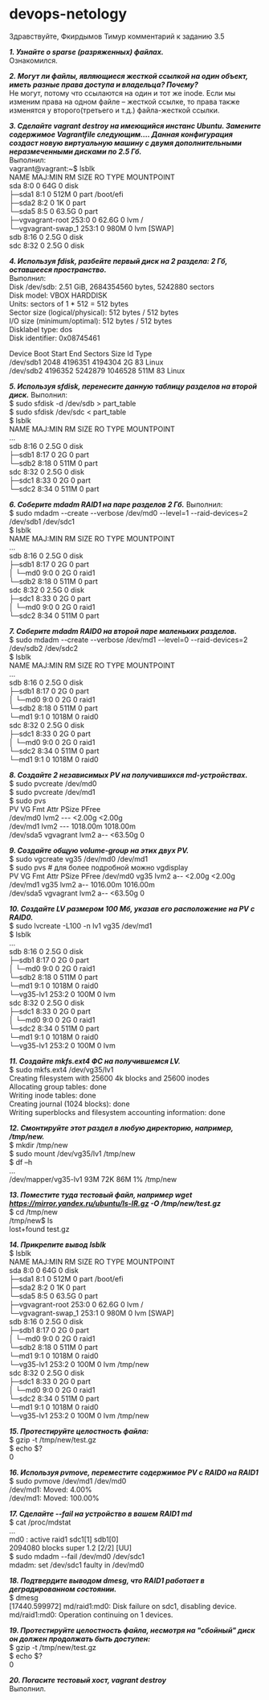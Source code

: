 # devops-netology

Здравствуйте, Фкирдымов Тимур комментарий к заданию 3.5


***1. Узнайте о sparse (разряженных) файлах.***   
Ознакомился.

***2. Могут ли файлы, являющиеся жесткой ссылкой на один объект, иметь разные права доступа и владельца? Почему?***  
Не могут, потому что ссылаются на один и тот же inode. Если мы изменим права на одном файле – жесткой ссылке, то права также изменятся у второго(третьего и т.д.) файла-жесткой ссылки.

***3. Сделайте vagrant destroy на имеющийся инстанс Ubuntu. Замените содержимое Vagrantfile следующим…. Данная конфигурация создаст новую виртуальную машину с двумя дополнительными неразмеченными дисками по 2.5 Гб.***  
Выполнил:  
vagrant@vagrant:~$ lsblk  
NAME                 MAJ:MIN RM  SIZE RO TYPE MOUNTPOINT  
sda                    8:0    0   64G  0 disk  
├─sda1                 8:1    0  512M  0 part /boot/efi  
├─sda2                 8:2    0    1K  0 part  
└─sda5                 8:5    0 63.5G  0 part  
  ├─vgvagrant-root   253:0    0 62.6G  0 lvm  /  
  └─vgvagrant-swap_1 253:1    0  980M  0 lvm  [SWAP]  
sdb                    8:16   0  2.5G  0 disk  
sdc                    8:32   0  2.5G  0 disk

***4. Используя fdisk, разбейте первый диск на 2 раздела: 2 Гб, оставшееся пространство.***  
Выполнил:  
Disk /dev/sdb: 2.51 GiB, 2684354560 bytes, 5242880 sectors  
Disk model: VBOX HARDDISK  
Units: sectors of 1 * 512 = 512 bytes  
Sector size (logical/physical): 512 bytes / 512 bytes  
I/O size (minimum/optimal): 512 bytes / 512 bytes  
Disklabel type: dos  
Disk identifier: 0x08745461

Device     Boot   Start     End Sectors  Size Id Type  
/dev/sdb1          2048 4196351 4194304    2G 83 Linux  
/dev/sdb2       4196352 5242879 1046528  511M 83 Linux

***5. Используя sfdisk, перенесите данную таблицу разделов на второй диск.***
Выполнил:  
$ sudo sfdisk -d /dev/sdb > part_table  
$ sudo sfdisk /dev/sdc < part_table  
$ lsblk  
NAME                 MAJ:MIN RM  SIZE RO TYPE MOUNTPOINT  
…  
sdb                    8:16   0  2.5G  0 disk  
├─sdb1                 8:17   0    2G  0 part  
└─sdb2                 8:18   0  511M  0 part  
sdc                    8:32   0  2.5G  0 disk  
├─sdc1                 8:33   0    2G  0 part  
└─sdc2                 8:34   0  511M  0 part

***6. Соберите mdadm RAID1 на паре разделов 2 Гб.***
Выполнил:  
$ sudo mdadm --create --verbose /dev/md0 --level=1 --raid-devices=2 /dev/sdb1 /dev/sdc1  
$ lsblk  
NAME                 MAJ:MIN RM  SIZE RO TYPE  MOUNTPOINT  
…  
sdb                    8:16   0  2.5G  0 disk  
├─sdb1                 8:17   0    2G  0 part  
│ └─md0                9:0    0    2G  0 raid1  
└─sdb2                 8:18   0  511M  0 part  
sdc                    8:32   0  2.5G  0 disk  
├─sdc1                 8:33   0    2G  0 part  
│ └─md0                9:0    0    2G  0 raid1  
└─sdc2                 8:34   0  511M  0 part

***7. Соберите mdadm RAID0 на второй паре маленьких разделов.***  
$ sudo mdadm --create --verbose /dev/md1 --level=0 --raid-devices=2 /dev/sdb2 /dev/sdc2  
$ lsblk  
NAME                 MAJ:MIN RM  SIZE RO TYPE  MOUNTPOINT  
…  
sdb                    8:16   0  2.5G  0 disk  
├─sdb1                 8:17   0    2G  0 part  
│ └─md0                9:0    0    2G  0 raid1  
└─sdb2                 8:18   0  511M  0 part  
  └─md1                9:1    0 1018M  0 raid0  
sdc                    8:32   0  2.5G  0 disk  
├─sdc1                 8:33   0    2G  0 part  
│ └─md0                9:0    0    2G  0 raid1  
└─sdc2                 8:34   0  511M  0 part  
  └─md1                9:1    0 1018M  0 raid0

***8. Создайте 2 независимых PV на получившихся md-устройствах.***  
$ sudo pvcreate /dev/md0  
$ sudo pvcreate /dev/md1  
$ sudo pvs  
     PV            VG           Fmt  Attr PSize    PFree  
  /dev/md0                     lvm2 ---    <2.00g   <2.00g  
  /dev/md1                     lvm2 ---  1018.00m 1018.00m  
  /dev/sda5  vgvagrant lvm2 a--   <63.50g       0

***9. Создайте общую volume-group на этих двух PV.***  
$ sudo vgcreate vg35 /dev/md0 /dev/md1  
$ sudo pvs   						# для более подробной можно vgdisplay  
     PV         VG         Fmt  Attr PSize    PFree
  /dev/md0   vg35         lvm2 a--    <2.00g   <2.00g  
  /dev/md1   vg35         lvm2 a--  1016.00m 1016.00m  
  /dev/sda5  vgvagrant lvm2 a--   <63.50g       0

***10. Создайте LV размером 100 Мб, указав его расположение на PV с RAID0.***  
$ sudo lvcreate -L100 -n lv1 vg35 /dev/md1  
$ lsblk  
…  
sdb                    8:16   0  2.5G  0 disk  
├─sdb1                 8:17   0    2G  0 part  
│ └─md0                9:0    0    2G  0 raid1  
└─sdb2                 8:18   0  511M  0 part  
  └─md1                9:1    0 1018M  0 raid0  
    └─vg35-lv1       253:2    0  100M  0 lvm  
sdc                    8:32   0  2.5G  0 disk  
├─sdc1                 8:33   0    2G  0 part  
│ └─md0                9:0    0    2G  0 raid1  
└─sdc2                 8:34   0  511M  0 part  
  └─md1                9:1    0 1018M  0 raid0  
    └─vg35-lv1       253:2    0  100M  0 lvm

***11. Создайте mkfs.ext4 ФС на получившемся LV.***  
$ sudo mkfs.ext4 /dev/vg35/lv1  
Creating filesystem with 25600 4k blocks and 25600 inodes  
Allocating group tables: done  
Writing inode tables: done  
Creating journal (1024 blocks): done  
Writing superblocks and filesystem accounting information: done

***12. Смонтируйте этот раздел в любую директорию, например, /tmp/new.***  
$ mkdir /tmp/new  
$ sudo mount /dev/vg35/lv1 /tmp/new  
$ df –h  
…  
/dev/mapper/vg35-lv1         93M   72K   86M   1% /tmp/new

***13. Поместите туда тестовый файл, например wget https://mirror.yandex.ru/ubuntu/ls-lR.gz -O /tmp/new/test.gz***  
$ cd /tmp/new  
/tmp/new$ ls  
lost+found  test.gz

***14. Прикрепите вывод lsblk***  
$ lsblk  
NAME                 MAJ:MIN RM  SIZE RO TYPE  MOUNTPOINT  
sda                    8:0    0   64G  0 disk  
├─sda1                 8:1    0  512M  0 part  /boot/efi  
├─sda2                 8:2    0    1K  0 part  
└─sda5                 8:5    0 63.5G  0 part  
  ├─vgvagrant-root   253:0    0 62.6G  0 lvm   /  
  └─vgvagrant-swap_1 253:1    0  980M  0 lvm   [SWAP]  
sdb                    8:16   0  2.5G  0 disk  
├─sdb1                 8:17   0    2G  0 part  
│ └─md0                9:0    0    2G  0 raid1  
└─sdb2                 8:18   0  511M  0 part  
  └─md1                9:1    0 1018M  0 raid0  
    └─vg35-lv1       253:2    0  100M  0 lvm   /tmp/new  
sdc                    8:32   0  2.5G  0 disk  
├─sdc1                 8:33   0    2G  0 part  
│ └─md0                9:0    0    2G  0 raid1  
└─sdc2                 8:34   0  511M  0 part  
  └─md1                9:1    0 1018M  0 raid0  
    └─vg35-lv1       253:2    0  100M  0 lvm   /tmp/new

***15. Протестируйте целостность файла:***  
$ gzip -t /tmp/new/test.gz  
$ echo $?  
0

***16. Используя pvmove, переместите содержимое PV с RAID0 на RAID1***  
$ sudo pvmove /dev/md1 /dev/md0  
  /dev/md1: Moved: 4.00%  
  /dev/md1: Moved: 100.00%

***17. Сделайте --fail на устройство в вашем RAID1 md***  
$ cat /proc/mdstat  
    …  
    md0 : active raid1 sdc1[1] sdb1[0]  
    2094080 blocks super 1.2 [2/2] [UU]  
$ sudo mdadm --fail /dev/md0 /dev/sdc1  
  mdadm: set /dev/sdc1 faulty in /dev/md0

***18. Подтвердите выводом dmesg, что RAID1 работает в деградированном состоянии.***  
$ dmesg  
[17440.599972] md/raid1:md0: Disk failure on sdc1, disabling device.  
               md/raid1:md0: Operation continuing on 1 devices.  

***19. Протестируйте целостность файла, несмотря на "сбойный" диск он должен продолжать быть доступен:***  
$ gzip -t /tmp/new/test.gz  
$ echo $?  
0

***20. Погасите тестовый хост, vagrant destroy***  
Выполнил.
